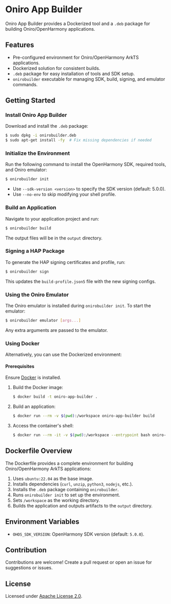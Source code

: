 # Oniro App Builder

Oniro App Builder provides a Dockerized tool and a `.deb` package for building Oniro/OpenHarmony applications.

## Features
- Pre-configured environment for Oniro/OpenHarmony ArkTS applications.
- Dockerized solution for consistent builds.
- `.deb` package for easy installation of tools and SDK setup.
- `onirobuilder` executable for managing SDK, build, signing, and emulator commands.

## Getting Started

### Install Oniro App Builder
Download and install the `.deb` package:

```bash
$ sudo dpkg -i onirobuilder.deb
$ sudo apt-get install -fy  # Fix missing dependencies if needed
```

### Initialize the Environment
Run the following command to install the OpenHarmony SDK, required tools, and Oniro emulator:

```bash
$ onirobuilder init
```

- Use `--sdk-version <version>` to specify the SDK version (default: 5.0.0).
- Use `--no-env` to skip modifying your shell profile.

### Build an Application
Navigate to your application project and run:

```bash
$ onirobuilder build
```

The output files will be in the `output` directory.

### Signing a HAP Package
To generate the HAP signing certificates and profile, run:

```bash
$ onirobuilder sign
```

This updates the `build-profile.json5` file with the new signing configs.

### Using the Oniro Emulator
The Oniro emulator is installed during `onirobuilder init`. To start the emulator:

```bash
$ onirobuilder emulator [args...]
```

Any extra arguments are passed to the emulator.

### Using Docker
Alternatively, you can use the Dockerized environment:

#### Prerequisites
Ensure [Docker](https://docs.docker.com/get-docker/) is installed.

1. Build the Docker image:

    ```bash
    $ docker build -t oniro-app-builder .
    ```

2. Build an application:

    ```bash
    $ docker run --rm -v $(pwd):/workspace oniro-app-builder build
    ```

3. Access the container's shell:

    ```bash
    $ docker run --rm -it -v $(pwd):/workspace --entrypoint bash oniro-app-builder
    ```

## Dockerfile Overview
The Dockerfile provides a complete environment for building Oniro/OpenHarmony ArkTS applications:
1. Uses `ubuntu:22.04` as the base image.
2. Installs dependencies (`curl`, `unzip`, `python3`, `nodejs`, etc.).
3. Installs the `.deb` package containing `onirobuilder`.
4. Runs `onirobuilder init` to set up the environment.
5. Sets `/workspace` as the working directory.
6. Builds the application and outputs artifacts to the `output` directory.

## Environment Variables
- `OHOS_SDK_VERSION`: OpenHarmony SDK version (default: `5.0.0`).

## Contribution
Contributions are welcome! Create a pull request or open an issue for suggestions or issues.

## License
Licensed under [Apache License 2.0](LICENSE).
